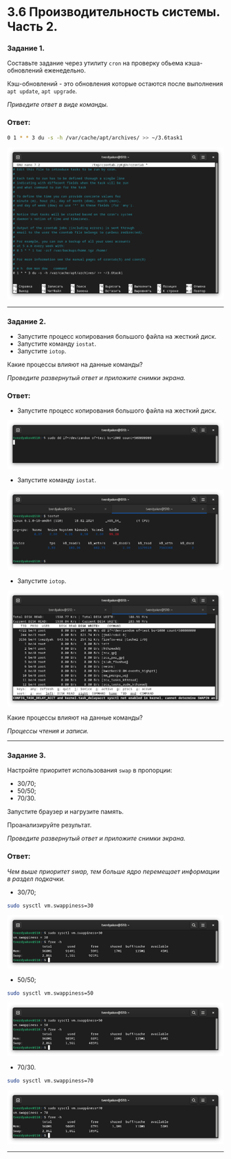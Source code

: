 # 3.6 Производительность системы. Часть 2.

### Задание 1.

Составьте задание через утилиту `cron` на проверку обьема кэша-обновлений еженедельно.

Кэш-обновлений - это обновления которые остаются после выполнения `apt update`, `apt upgrade`.

*Приведите ответ в виде команды.*

### Ответ:
```Bash
0 1 * * 3 du -s -h /var/cache/apt/archives/ >> ~/3.6task1
```
![](https://github.com/tverdyakov/portfolio-tverdyakov/blob/main/Experience%2C%20skills%20and%20abilities/Netology/03.%20Администрирование%20операционной%20системы%20Linux/06.%20Производительность%20системы.%20Часть%202/01.png)

---

### Задание 2.

- Запустите процесс копирования большого файла на жесткий диск.
- Запустите команду `iostat`.
- Запустите `iotop`.

Какие процессы влияют на данные команды?

*Проведите развернутый ответ и приложите снимки экрана.*

### Ответ:
- Запустите процесс копирования большого файла на жесткий диск.

![](https://github.com/tverdyakov/portfolio-tverdyakov/blob/main/Experience%2C%20skills%20and%20abilities/Netology/03.%20Администрирование%20операционной%20системы%20Linux/06.%20Производительность%20системы.%20Часть%202/02.1.png)
- Запустите команду `iostat`.

![](https://github.com/tverdyakov/portfolio-tverdyakov/blob/main/Experience%2C%20skills%20and%20abilities/Netology/03.%20Администрирование%20операционной%20системы%20Linux/06.%20Производительность%20системы.%20Часть%202/02.2.png)
- Запустите `iotop`.

![](https://github.com/tverdyakov/portfolio-tverdyakov/blob/main/Experience%2C%20skills%20and%20abilities/Netology/03.%20Администрирование%20операционной%20системы%20Linux/06.%20Производительность%20системы.%20Часть%202/02.3.png)

Какие процессы влияют на данные команды?

*Процессы чтения и записи.*

---

### Задание 3.

Настройте приоритет использования `swap` в пропорции:

- 30/70;
- 50/50;
- 70/30.

Запустите браузер и нагрузите память.

Проанализируйте результат.

*Проведите развернутый ответ и приложите снимки экрана.*

### Ответ:

*Чем выше приоритет swap, тем больше ядро перемещает информации в раздел подкачки.*

- 30/70;
```Bash
sudo sysctl vm.swappiness=30
```
![](https://github.com/tverdyakov/portfolio-tverdyakov/blob/main/Experience%2C%20skills%20and%20abilities/Netology/03.%20Администрирование%20операционной%20системы%20Linux/06.%20Производительность%20системы.%20Часть%202/03.1.png)
- 50/50;
```Bash
sudo sysctl vm.swappiness=50
```
![](https://github.com/tverdyakov/portfolio-tverdyakov/blob/main/Experience%2C%20skills%20and%20abilities/Netology/03.%20Администрирование%20операционной%20системы%20Linux/06.%20Производительность%20системы.%20Часть%202/03.2.png)
- 70/30.
```Bash
sudo sysctl vm.swappiness=70
```
![](https://github.com/tverdyakov/portfolio-tverdyakov/blob/main/Experience%2C%20skills%20and%20abilities/Netology/03.%20Администрирование%20операционной%20системы%20Linux/06.%20Производительность%20системы.%20Часть%202/03.3.png)

---
